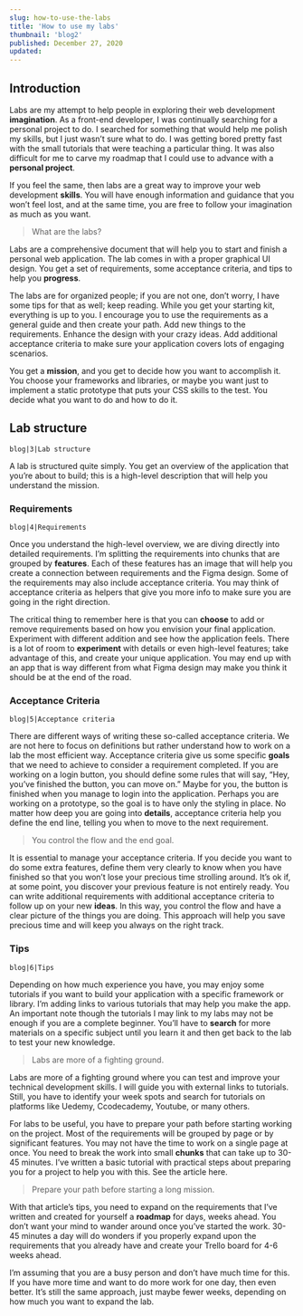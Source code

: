 ```yaml
---
slug: how-to-use-the-labs
title: 'How to use my labs'
thumbnail: 'blog2'
published: December 27, 2020
updated:
---
```


## Introduction

Labs are my attempt to help people in exploring their web development **imagination**. As a front-end developer, I was continually searching for a personal project to do. I searched for something that would help me polish my skills, but I just wasn’t sure what to do. I was getting bored pretty fast with the small tutorials that were teaching a particular thing. It was also difficult for me to carve my roadmap that I could use to advance with a **personal project**.

If you feel the same, then labs are a great way to improve your web development **skills**. You will have enough information and guidance that you won’t feel lost, and at the same time, you are free to follow your imagination as much as you want.

> What are the labs?

Labs are a comprehensive document that will help you to start and finish a personal web application. The lab comes in with a proper graphical UI design. You get a set of requirements, some acceptance criteria, and tips to help you **progress**.

The labs are for organized people; if you are not one, don’t worry, I have some tips for that as well; keep reading. While you get your starting kit, everything is up to you. I encourage you to use the requirements as a general guide and then create your path. Add new things to the requirements. Enhance the design with your crazy ideas. Add additional acceptance criteria to make sure your application covers lots of engaging scenarios.

You get a **mission**, and you get to decide how you want to accomplish it. You choose your frameworks and libraries, or maybe you want just to implement a static prototype that puts your CSS skills to the test. You decide what you want to do and how to do it.

## Lab structure

```Image
blog|3|Lab structure
```

A lab is structured quite simply. You get an overview of the application that you’re about to build; this is a high-level description that will help you understand the mission.

### Requirements

```Image
blog|4|Requirements
```

Once you understand the high-level overview, we are diving directly into detailed requirements. I’m splitting the requirements into chunks that are grouped by **features**. Each of these features has an image that will help you create a connection between requirements and the Figma design. Some of the requirements may also include acceptance criteria. You may think of acceptance criteria as helpers that give you more info to make sure you are going in the right direction.

The critical thing to remember here is that you can **choose** to add or remove requirements based on how you envision your final application. Experiment with different addition and see how the application feels. There is a lot of room to **experiment** with details or even high-level features; take advantage of this, and create your unique application. You may end up with an app that is way different from what Figma design may make you think it should be at the end of the road.

### Acceptance Criteria

```Image
blog|5|Acceptance criteria
```

There are different ways of writing these so-called acceptance criteria. We are not here to focus on definitions but rather understand how to work on a lab the most efficient way. Acceptance criteria give us some specific **goals** that we need to achieve to consider a requirement completed. If you are working on a login button, you should define some rules that will say, “Hey, you’ve finished the button, you can move on.” Maybe for you, the button is finished when you manage to login into the application. Perhaps you are working on a prototype, so the goal is to have only the styling in place. No matter how deep you are going into **details**, acceptance criteria help you define the end line, telling you when to move to the next requirement.

> You control the flow and the end goal.

It is essential to manage your acceptance criteria. If you decide you want to do some extra features, define them very clearly to know when you have finished so that you won’t lose your precious time strolling around.
It’s ok if, at some point, you discover your previous feature is not entirely ready. You can write additional requirements with additional acceptance criteria to follow up on your new **ideas**. In this way, you control the flow and have a clear picture of the things you are doing. This approach will help you save precious time and will keep you always on the right track.

### Tips

```Image
blog|6|Tips
```

Depending on how much experience you have, you may enjoy some tutorials if you want to build your application with a specific framework or library. I’m adding links to various tutorials that may help you make the app. An important note though the tutorials I may link to my labs may not be enough if you are a complete beginner. You’ll have to **search** for more materials on a specific subject until you learn it and then get back to the lab to test your new knowledge.

> Labs are more of a fighting ground.

Labs are more of a fighting ground where you can test and improve your technical development skills. I will guide you with external links to tutorials. Still, you have to identify your week spots and search for tutorials on platforms like Uedemy, Ccodecademy, Youtube, or many others.

For labs to be useful, you have to prepare your path before starting working on the project. Most of the requirements will be grouped by page or by significant features. You may not have the time to work on a single page at once. You need to break the work into small **chunks** that can take up to 30-45 minutes. I’ve written a basic tutorial with practical steps about preparing you for a project to help you with this. See the article here.

> Prepare your path before starting a long mission.

With that article’s tips, you need to expand on the requirements that I’ve written and created for yourself a **roadmap** for days, weeks ahead. You don’t want your mind to wander around once you’ve started the work. 30-45 minutes a day will do wonders if you properly expand upon the requirements that you already have and create your Trello board for 4-6 weeks ahead.

I’m assuming that you are a busy person and don’t have much time for this. If you have more time and want to do more work for one day, then even better. It’s still the same approach, just maybe fewer weeks, depending on how much you want to expand the lab.
